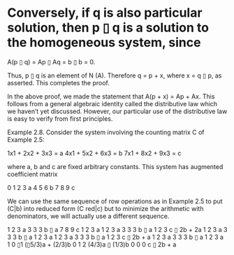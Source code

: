 # Conversely, if q is also particular solution, then p ▯ q is a solution to the homogeneous system, since

A(p ▯ q) = Ap ▯ Aq = b ▯ b = 0.

Thus, p ▯ q is an element of N (A). Therefore q = p + x, where x = q ▯ p, as asserted. This completes the proof.

In the above proof, we made the statement that A(p + x) = Ap + Ax. This follows from a general algebraic identity called the distributive law which we haven’t yet discussed. However, our particular use of the distributive law is easy to verify from first principles.

Example 2.8. Consider the system involving the counting matrix C of Example 2.5:

1x1 + 2x2 + 3x3 = a
4x1 + 5x2 + 6x3 = b
7x1 + 8x2 + 9x3 = c

where a, b and c are fixed arbitrary constants. This system has augmented coefficient matrix

0 1 2 3 a
4 5 6 b
7 8 9 c

We can use the same sequence of row operations as in Example 2.5 to put (C|b) into reduced form (C red|c) but to minimize the arithmetic with denominators, we will actually use a different sequence.

1 2 3 a
3 3 3 b ▯ a
7 8 9 c
1 2 3 a
1 2 3 a
3 3 3 b ▯ a
1 2 3 c ▯ 2b + 2a
1 2 3 a
3 3 3 b ▯ a
1 2 3 a
1 2 3 a
3 3 3 b ▯ a
1 2 3 c ▯ 2b + a
1 2 3 a
3 3 3 b ▯ a
1 2 3 a
1 0 ▯1 (▯5/3)a + (2/3)b
0 1 2 (4/3)a ▯ (1/3)b
0 0 0 c ▯ 2b + a